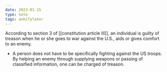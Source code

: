 ```yaml
---
date: 2023-01-15
type: note
tags: ankifylater
---
```


According to section 3 of [[constitution article III]], an individual is guilty of treason when he or she goes to war against the U.S., aids or gives comfort to an enemy.
- A person does not have to be specifically fighting against the US troops. By helping an enemy through supplying weapons or passing of classified information, one can be charged of treason.
